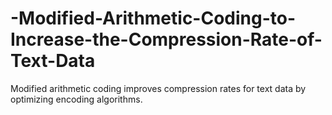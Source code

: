 # -Modified-Arithmetic-Coding-to-Increase-the-Compression-Rate-of-Text-Data
Modified arithmetic coding improves compression rates for  text data by optimizing encoding algorithms.
